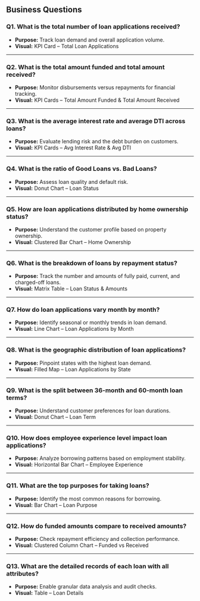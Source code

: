 ## Business Questions

### Q1. What is the total number of loan applications received?
- **Purpose:** Track loan demand and overall application volume.  
- **Visual:** KPI Card – Total Loan Applications

---

### Q2. What is the total amount funded and total amount received?
- **Purpose:** Monitor disbursements versus repayments for financial tracking.  
- **Visual:** KPI Cards – Total Amount Funded & Total Amount Received

--- 

### Q3. What is the average interest rate and average DTI across loans?
- **Purpose:** Evaluate lending risk and the debt burden on customers.  
- **Visual:** KPI Cards – Avg Interest Rate & Avg DTI

---

### Q4. What is the ratio of Good Loans vs. Bad Loans?
- **Purpose:** Assess loan quality and default risk.  
- **Visual:** Donut Chart – Loan Status

---

### Q5. How are loan applications distributed by home ownership status?
- **Purpose:** Understand the customer profile based on property ownership.  
- **Visual:** Clustered Bar Chart – Home Ownership

---

### Q6. What is the breakdown of loans by repayment status?
- **Purpose:** Track the number and amounts of fully paid, current, and charged-off loans.  
- **Visual:** Matrix Table – Loan Status & Amounts

---

### Q7. How do loan applications vary month by month?
- **Purpose:** Identify seasonal or monthly trends in loan demand.  
- **Visual:** Line Chart – Loan Applications by Month

---

### Q8. What is the geographic distribution of loan applications?
- **Purpose:** Pinpoint states with the highest loan demand.  
- **Visual:** Filled Map – Loan Applications by State

---

### Q9. What is the split between 36-month and 60-month loan terms?
- **Purpose:** Understand customer preferences for loan durations.  
- **Visual:** Donut Chart – Loan Term

---

### Q10. How does employee experience level impact loan applications?
- **Purpose:** Analyze borrowing patterns based on employment stability.  
- **Visual:** Horizontal Bar Chart – Employee Experience

---

### Q11. What are the top purposes for taking loans?
- **Purpose:** Identify the most common reasons for borrowing.  
- **Visual:** Bar Chart – Loan Purpose

---

### Q12. How do funded amounts compare to received amounts?
- **Purpose:** Check repayment efficiency and collection performance.  
- **Visual:** Clustered Column Chart – Funded vs Received

--- 

### Q13. What are the detailed records of each loan with all attributes?
- **Purpose:** Enable granular data analysis and audit checks.  
- **Visual:** Table – Loan Details  
